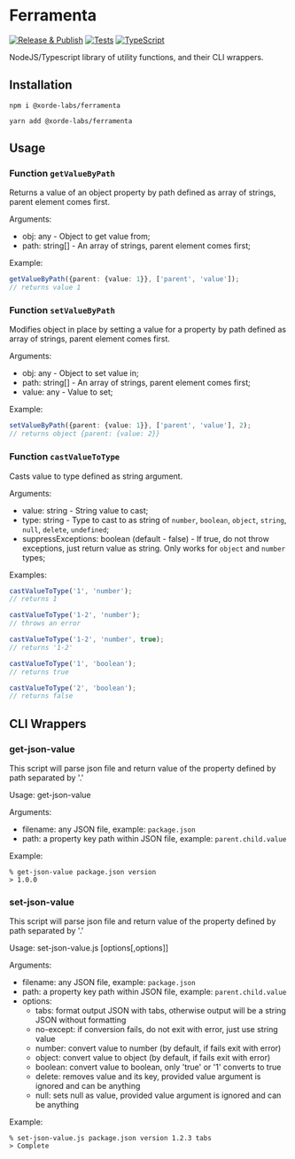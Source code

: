 # Ferramenta

[![Release & Publish](https://github.com/xorde-labs/ferramenta/actions/workflows/publish.yml/badge.svg)](https://github.com/xorde-labs/ferramenta/actions/workflows/publish.yml)
[![Tests](https://github.com/xorde-labs/ferramenta/actions/workflows/tests.yml/badge.svg)](https://github.com/xorde-labs/ferramenta/actions/workflows/tests.yml)
[![TypeScript](https://img.shields.io/badge/%3C%2F%3E-TypeScript-%230074c1.svg)](http://www.typescriptlang.org/)

NodeJS/Typescript library of utility functions, and their CLI wrappers.

## Installation

```shell
npm i @xorde-labs/ferramenta
```

```shell
yarn add @xorde-labs/ferramenta
```

## Usage

### Function `getValueByPath`

Returns a value of an object property by path defined as array of strings, parent element comes first.

Arguments:
- obj: any - Object to get value from;
- path: string[] - An array of strings, parent element comes first;

Example:

```typescript
getValueByPath({parent: {value: 1}}, ['parent', 'value']);
// returns value 1
```

### Function `setValueByPath`

Modifies object in place by setting a value for a property by path defined as array of strings, parent element comes first.

Arguments:
- obj: any - Object to set value in;
- path: string[] - An array of strings, parent element comes first;
- value: any - Value to set;

Example:

```typescript
setValueByPath({parent: {value: 1}}, ['parent', 'value'], 2); 
// returns object {parent: {value: 2}}
```

### Function `castValueToType`

Casts value to type defined as string argument.

Arguments:
- value: string - String value to cast;
- type: string - Type to cast to as string of `number`, `boolean`, `object`, `string`, `null`, `delete`, `undefined`;
- suppressExceptions: boolean (default - false) - If true, do not throw exceptions, just return value as string. Only works for `object` and `number` types;

Examples:

```typescript
castValueToType('1', 'number');
// returns 1

castValueToType('1-2', 'number');
// throws an error

castValueToType('1-2', 'number', true);
// returns '1-2'

castValueToType('1', 'boolean');
// returns true

castValueToType('2', 'boolean');
// returns false
```

## CLI Wrappers

### get-json-value

This script will parse json file and return value of the property defined by path separated by '.'

Usage: get-json-value <filename> <path>

Arguments:
- filename: any JSON file, example: `package.json`
- path: a property key path within JSON file, example: `parent.child.value`

Example:

```shell
% get-json-value package.json version
> 1.0.0
```

### set-json-value

This script will parse json file and return value of the property defined by path separated by '.'

Usage: set-json-value.js <filename> <path> <value> [options[,options]]

Arguments:
- filename: any JSON file, example: `package.json`
- path: a property key path within JSON file, example: `parent.child.value`
- options:
  - tabs: format output JSON with tabs, otherwise output will be a string JSON without formatting
  - no-except: if conversion fails, do not exit with error, just use string value
  - number: convert value to number (by default, if fails exit with error)
  - object: convert value to object (by default, if fails exit with error)
  - boolean: convert value to boolean, only 'true' or '1' converts to true
  - delete: removes value and its key, provided value argument is ignored and can be anything
  - null: sets null as value, provided value argument is ignored and can be anything

Example:

```shell
% set-json-value.js package.json version 1.2.3 tabs
> Complete
```
